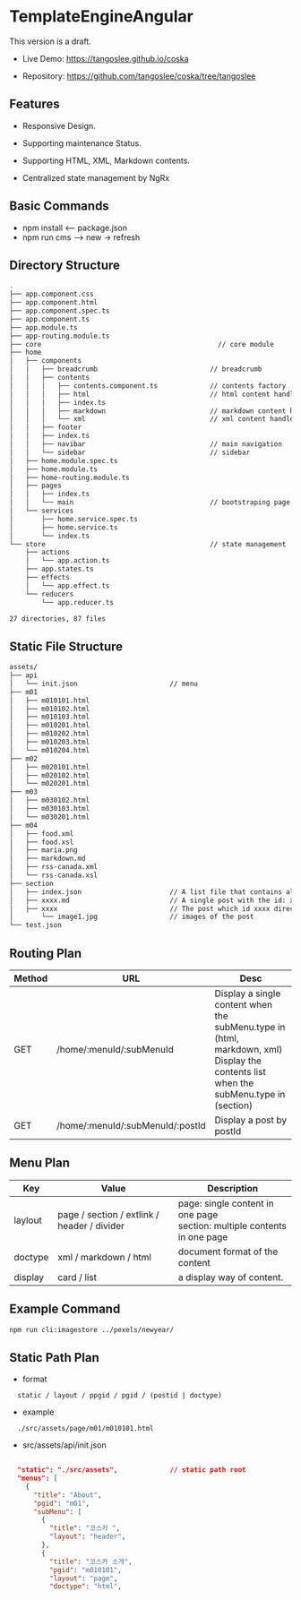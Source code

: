 # TemplateEngineAngular

This version is a draft.

- Live Demo: https://tangoslee.github.io/coska

- Repository: https://github.com/tangoslee/coska/tree/tangoslee

## Features

- Responsive Design.

- Supporting maintenance Status.

- Supporting HTML, XML, Markdown contents.

- Centralized state management by NgRx 

## Basic Commands
- npm install  <-- package.json
- npm run cms  --> new ->  refresh

## Directory Structure

```bash
.
├── app.component.css
├── app.component.html
├── app.component.spec.ts
├── app.component.ts
├── app.module.ts
├── app-routing.module.ts
├── core                                            // core module
├── home
│   ├── components
│   │   ├── breadcrumb                            // breadcrumb
│   │   ├── contents
│   │   │   ├── contents.component.ts             // contents factory
│   │   │   ├── html                              // html content handler
│   │   │   ├── index.ts
│   │   │   ├── markdown                          // markdown content handler
│   │   │   └── xml                               // xml content handler (XML + XSL)
│   │   ├── footer
│   │   ├── index.ts
│   │   ├── navibar                               // main navigation
│   │   └── sidebar                               // sidebar
│   ├── home.module.spec.ts
│   ├── home.module.ts
│   ├── home-routing.module.ts
│   ├── pages
│   │   ├── index.ts
│   │   └── main                                  // bootstraping page
│   └── services
│       ├── home.service.spec.ts
│       ├── home.service.ts
│       └── index.ts
└── store                                         // state management
    ├── actions
    │   └── app.action.ts
    ├── app.states.ts
    ├── effects
    │   └── app.effect.ts
    └── reducers
        └── app.reducer.ts

27 directories, 87 files
```

## Static File Structure

```bash
assets/
├── api
│   └── init.json                       // menu
├── m01
│   ├── m010101.html
│   ├── m010102.html
│   ├── m010103.html
│   ├── m010201.html
│   ├── m010202.html
│   ├── m010203.html
│   └── m010204.html
├── m02
│   ├── m020101.html
│   ├── m020102.html
│   └── m020201.html
├── m03
│   ├── m030102.html
│   ├── m030103.html
│   └── m030201.html
├── m04
│   ├── food.xml
│   ├── food.xsl
│   ├── maria.png
│   ├── markdown.md
│   ├── rss-canada.xml
│   └── rss-canada.xsl
├── section
│   ├── index.json                      // A list file that contains all posts meta
│   ├── xxxx.md                         // A single post with the id: xxxx
│   ├── xxxx                            // The post which id xxxx directory for images
│       └── image1.jpg                  // images of the post
└── test.json
```

## Routing Plan

| Method | URL                              | Desc                                                                                                                                       |
| ------ | -------------------------------- | ------------------------------------------------------------------------------------------------------------------------------------------ |
| GET    | /home/:menuId/:subMenuId         | Display a single content when the subMenu.type in (html, markdown, xml) <br/> Display the contents list when the subMenu.type in (section) |
| GET    | /home/:menuId/:subMenuId/:postId | Display a post by postId                                                                                                                   |


## Menu Plan

| Key     | Value                                       | Description                                                                   |
| ------- | ------------------------------------------- | ----------------------------------------------------------------------------- |
| laylout | page / section / extlink / header / divider | page: single content in one page <br/> section: multiple contents in one page |
| doctype | xml / markdown / html                       | document format of the content                                                |
| display | card / list                                 | a display way of content.                                                     |

## Example Command

```bash
npm run cli:imagestore ../pexels/newyear/

```

## Static Path Plan

- format

```text
  static / layout / ppgid / pgid / (postid | doctype)

```

- example

```text
  ./src/assets/page/m01/m010101.html
```

- src/assets/api/init.json

```json
 
  "static": "./src/assets",             // static path root
  "menus": [
    {
      "title": "About",
      "pgid": "m01",
      "subMenu": [
        {
          "title": "코스카 ",
          "layout": "header",
        },
        {
          "title": "코스카 소개",
          "pgid": "m010101",
          "layout": "page",
          "doctype": "html",
```
